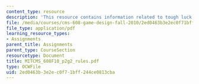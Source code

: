 ```yaml
---
content_type: resource
description: 'This resource contains information related to tough luck, dodo: rules.'
file: /media/courses/cms-608-game-design-fall-2010/2ed0463b3e2ec0f71bff244ce0813cba_MITCMS_608F10_p2g2_rules.pdf
file_type: application/pdf
learning_resource_types:
- Assignments
parent_title: Assignments
parent_type: CourseSection
resourcetype: Document
title: MITCMS_608F10_p2g2_rules.pdf
type: OCWFile
uid: 2ed0463b-3e2e-c0f7-1bff-244ce0813cba
---
```

